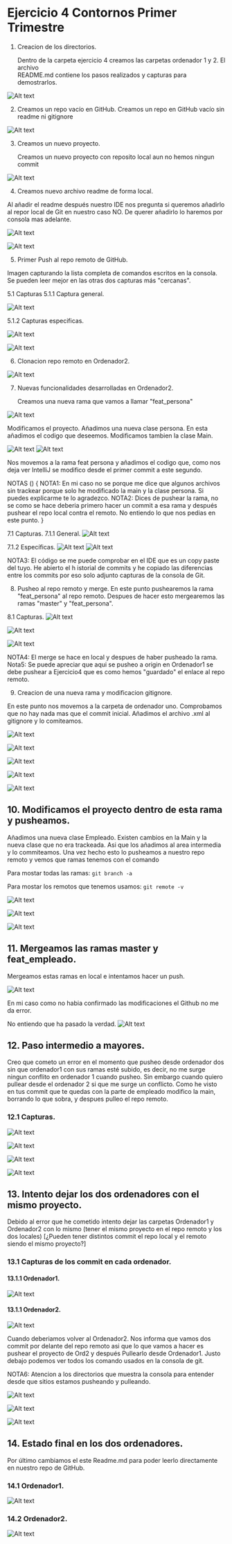 
<!-- TODO:  -->

# Ejercicio 4 Contornos Primer Trimestre

1. Creacion de los directorios.

    Dentro de la carpeta ejercicio 4 creamos las carpetas ordenador 1 y 2. El archivo  
    README.md  contiene los pasos realizados y capturas para demostrarlos.

![Alt text](img/01_Captura%20carpetas%20de%20mi%20ejercicio.jpg)


2. Creamos un repo vacío en GitHub.
    Creamos un repo en GitHub vacío sin readme ni gitignore

![Alt text](img/02_Creaccion%20repo%20vacio%20en%20Github.jpg)

3. Creamos un nuevo proyecto.

    Creamos un nuevo proyecto con reposito local aun no hemos ningun commit 

![Alt text](img/03_Creacion%20de%20proyecto%20con%20codigo%20de%20ejemplo%20en%20ordenador1.jpg)


4. Creamos nuevo archivo readme de forma local.

Al añadir el readme después nuestro IDE nos pregunta si queremos añadirlo al repor local 
de Git en nuestro caso NO. De querer añadirlo lo haremos por consola mas adelante.

![Alt text](img/04.1_Antes%20de%20crear%20el%20readme%20local.jpg)

![Alt text](img/04.2_Despues%20de%20crear%20el%20readme%20local.jpg)

5. Primer Push al repo remoto de GitHub.

Imagen capturando la lista completa de comandos escritos en la consola. Se pueden leer 
mejor en las otras dos capturas más "cercanas".

5.1 Capturas
5.1.1 Captura general.

![Alt text](img/05_Primer%20commit%20y%20pusheo%20al%20repo%20remoto.jpg)

5.1.2 Capturas especificas.

![Alt text](img/05.1%20_Parte%201de2.jpg)

![Alt text](img/05.2_Parte%202de2.jpg)

6. Clonacion repo remoto en Ordenador2.

![Alt text](img/06_Clonacion%20desde%20repo%20remoto%20a%20ordenador2jpg.jpg)

7. Nuevas funcionalidades desarrolladas en Ordenador2.

    Creamos una nueva rama que vamos a llamar "feat_persona" 

![Alt text](img/07_Creacion%20de%20rama%20feat_persona.jpg)

Modificamos el proyecto. Añadimos una nueva clase persona. En esta añadimos el 
codigo que deseemos. Modificamos tambien la clase Main.
    
![Alt text](img/08_Creamos%20una%20clase%20persona.jpg)
![Alt text](img/08.1_Clase%20persona%20creada.jpg)

Nos movemos a la rama feat persona y añadimos el codigo que, como nos deja ver 
IntelliJ se modifico desde el primer commit a este segundo.

NOTAS (<!-- TODO: Meter algun desplegable o algo para que las nota no interrumpan la lectura del ejercicio -->)
{
NOTA1: En mi caso no se porque me dice que algunos archivos sin trackear porque solo 
he modificado la main y la clase persona. Si puedes explicarme te lo agradezco.
NOTA2: Dices de pushear la rama, no se como se hace deberia primero hacer un commit 
a esa rama y después pushear el repo local contra el remoto. No entiendo lo que nos pedias en este punto.
    }

7.1 Capturas.
7.1.1 General.
![Alt text](img/09_Perspectiva%20completa%20comandos%20Git%20rama%20feat_persona.jpg)

7.1.2 Específicas.
![Alt text](img/09.1_rama%20feat_persona.jpg)
![Alt text](img/09.2_rama%20feat_persona.jpg)

NOTA3: El código se me puede comprobar en el IDE que es un copy paste del tuyo. He abierto el h
istorial de commits y he copiado las diferencias entre los commits por eso solo adjunto capturas de la consola de Git.

8. Pusheo al repo remoto y merge.
En este punto pushearemos la rama "feat_persona" al repo remoto. Despues de hacer esto mergearemos las ramas "master" y "feat_persona".

8.1 Capturas.
![Alt text](img/10_Pusheo%20de%20la%20rama%20(feat_persona).jpg)

![Alt text](img/10.1_Pusheo%20de%20la%20rama%20(feat_persona)%20visto%20en%20GitHub.jpg)

![Alt text](img/11_Mergeo%20master%20y%20feat_persona.jpg)

NOTA4: El merge se hace en local y despues de haber pusheado la rama.
Nota5: Se puede apreciar que aqui se pusheo a origin en Ordenador1 se debe pushear a Ejercicio4 que es como hemos "guardado" el enlace al repo remoto.

9. Creacion de una nueva rama y modificacion gitignore.

En este punto nos movemos a la carpeta de ordenador uno. Comprobamos que no hay nada mas que el commit inicial. Añadimos el archivo .xml al gitignore y lo comiteamos.

![Alt text](img/12_Estado%20inicial%20Ordenador%201%20.jpg)

![Alt text](img/13_Creamos%20rama%20(feat_empleado).jpg)

![Alt text](img/14.1_Modificando%20gitignore%20.jpg)

![Alt text](img/14_Modificando%20gitignore%20.jpg)

![Alt text](img/15_Commit%20a%C3%B1adiendo%20al%20gitignore%20el%20fichero%20xml%20.jpg)

## 10. Modificamos el proyecto dentro de esta rama y pusheamos.

Añadimos una nueva clase Empleado. Existen cambios en la Main y 
la nueva clase que no era trackeada. Asi que los añadimos al area intermedia y lo commiteamos. 
Una vez hecho esto lo pusheamos a nuestro repo remoto y vemos que ramas tenemos con el comando  

Para mostar todas las ramas: ``` git branch -a ```

Para mostar los remotos que tenemos usamos: ``` git remote -v ```



![Alt text](img/16_Commit%20probando%20empleado(segundo%20commit)%20.jpg)
    
![Alt text](img/17_Pusheando%20rama%20empleado%20.jpg)

![Alt text](img/17.1_Ramas%20dentro%20de%20este%20repo%20local%20.jpg)

## 11. Mergeamos las ramas master y feat_empleado.

Mergeamos estas ramas en local e intentamos hacer un push.

![Alt text](img/19%20Pto%20de%20cagada%20deberia%20haber%20implementado%20el%20push%20de%20ordenador%202%20.jpg)

En mi caso como no habia confirmado las modificaciones el Github no me da error.

<!-- TODO: Intentar hacerlo al contrario desde ordenador 2 habiendo confirmado y dejando como definiva la version de ordenador1-->
No entiendo que ha pasado la verdad.
![Alt text](img/20__Me%20quedo%20bloqueado%20y%20perdido%20.jpg)

## 12. Paso intermedio a mayores.

Creo que cometo un error en el momento que pusheo desde ordenador dos sin que ordenador1 con sus ramas esté subido, es decir, no me surge ningun conflito en ordenador 1 cuando pusheo. Sin embargo cuando quiero pullear desde el ordenador 2 si que me surge un conflicto. Como he visto en tus commit que te quedas con la parte de empleado modifico la main, borrando lo que sobra, y despues pulleo el repo remoto.


### 12.1 Capturas.
 
![Alt text](img/21_Intento%20arreglarlo%20para%20seguir.jpg)

![Alt text](img/21.2_Intento%20arreglarlo%20para%20seguir.jpg)

![Alt text](img/21.3_Intento%20arreglarlo%20para%20seguir.jpg)

![Alt text](img/21.4_Intento%20arreglarlo%20para%20seguir.jpg)
## 13. Intento dejar los dos ordenadores con el mismo proyecto.

Debido al error que he cometido intento dejar las carpetas Ordenador1 y Ordenador2 con lo mismo (tener el mismo proyecto en el repo remoto y los dos locales) [¿Pueden tener distintos commit el repo local y el remoto siendo el mismo proyecto?]

### 13.1 Capturas de los commit en cada ordenador.

#### 13.1.1 Ordenador1.

![Alt text](img/22.1_situacion%20ord1.jpg)

#### 13.1.1 Ordenador2.

![Alt text](img/22.2_situacion%20ord2.jpg)

Cuando deberiamos volver al Ordenador2. Nos informa que vamos dos commit por delante del repo remoto asi que lo que vamos a hacer es pushear el proyecto de Ord2 y después Pullearlo desde Ordenador1. Justo debajo podemos ver todos los comando usados en la consola de git. 
    
NOTA6: Atencion a los directorios que muestra la consola para entender desde que sitios estamos pusheando y pulleando.

![Alt text](img/24.0_Push%20desde%20ord2.jpg)


![Alt text](img/24.2_Push%20desde%20ord2.jpg)

![Alt text](img/24.1_Pull%20desde%20ord1.jpg)

## 14. Estado final en los dos ordenadores.

Por último cambiamos el este Readme.md para poder leerlo directamente en nuestro repo de GitHub.

### 14.1 Ordenador1.

![Alt text](img/25.1_Estado%20final%20commit%20en%20Ordenador1.jpg)

### 14.2 Ordenador2.

![Alt text](img/25.2_Estado%20final%20commit%20en%20Ordenador2.jpg)


<!-- TODO:  **Dejo aquí anotadas cosas a comentar con el profesor:
- Repasar las capturas y comprobar que es lo que hemos hecho.**-->




